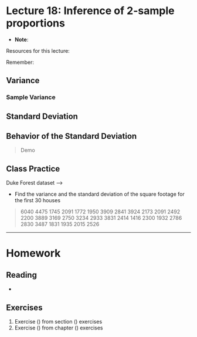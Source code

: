 # Lecture 18: Inference of 2-sample proportions
* __Note__: 

Resources for this lecture:

Remember:

## Variance


### Sample Variance


## Standard Deviation


## Behavior of the Standard Deviation
> Demo

## Class Practice
Duke Forest dataset --> 
* Find the variance and the standard deviation of the square footage for the first 30 houses
> 6040	4475 	1745 	2091 	1772
> 1950	3909	2841	3924	2173
> 2091	2492	2200	3889	3169
> 2750	3234	2933	3831	2414
> 1416	2300	1932	2786	2830
> 3487	1831	1935	2015	2526


-----
# Homework
## Reading
* 

## Exercises
1. Exercise () from section () exercises
2. Exercise () from chapter () exercises